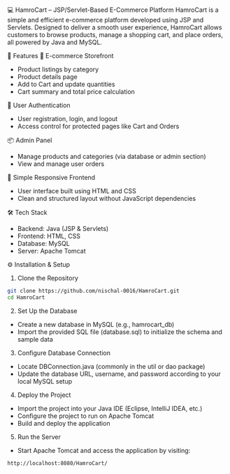 💻 HamroCart – JSP/Servlet-Based E-Commerce Platform
HamroCart is a simple and efficient e-commerce platform developed using JSP and Servlets. Designed to deliver a smooth user experience, HamroCart allows customers to browse products, manage a shopping cart, and place orders, all powered by Java and MySQL.

🚀 Features
🛒 E-commerce Storefront
- Product listings by category
- Product details page
- Add to Cart and update quantities
- Cart summary and total price calculation

🔐 User Authentication
- User registration, login, and logout
- Access control for protected pages like Cart and Orders

📦 Admin Panel
- Manage products and categories (via database or admin section)
- View and manage user orders

🎨 Simple Responsive Frontend
- User interface built using HTML and CSS
- Clean and structured layout without JavaScript dependencies

🛠️ Tech Stack
- Backend: Java (JSP & Servlets)
- Frontend: HTML, CSS
- Database: MySQL
- Server: Apache Tomcat

⚙️ Installation & Setup
1. Clone the Repository
``` bash
git clone https://github.com/nischal-0016/HamroCart.git
cd HamroCart
```
2. Set Up the Database
- Create a new database in MySQL (e.g., hamrocart_db)
- Import the provided SQL file (database.sql) to initialize the schema and sample data

3. Configure Database Connection
- Locate DBConnection.java (commonly in the util or dao package)
- Update the database URL, username, and password according to your local MySQL setup

4. Deploy the Project
- Import the project into your Java IDE (Eclipse, IntelliJ IDEA, etc.)
- Configure the project to run on Apache Tomcat
- Build and deploy the application

5. Run the Server
- Start Apache Tomcat and access the application by visiting:
```bash
http://localhost:8080/HamroCart/
```
